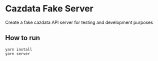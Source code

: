 # Cazdata Fake Server

Create a fake cazdata API server for testing and development purposes

## How to run

    yarn install
    yarn server


